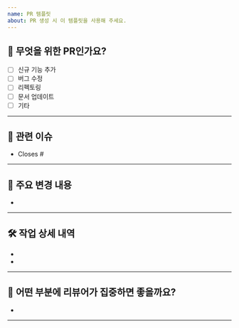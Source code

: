 ```yaml
---
name: PR 템플릿
about: PR 생성 시 이 템플릿을 사용해 주세요.
---
```


## 🔀 무엇을 위한 PR인가요?

- [ ] 신규 기능 추가
- [ ] 버그 수정
- [ ] 리펙토링
- [ ] 문서 업데이트
- [ ] 기타

---

## 🔗 관련 이슈

- Closes #

---

## 📝 주요 변경 내용

-

---

## 🛠️ 작업 상세 내역

-
-

---

## 🧐 어떤 부분에 리뷰어가 집중하면 좋을까요?

-

---